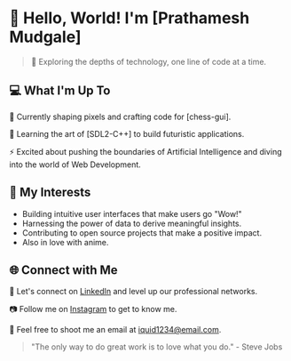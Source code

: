 <!---
cursoroid/cursoroid is a ✨ special ✨ repository because its `README.md` (this file) appears on your GitHub profile.
You can click the Preview link to take a look at your changes.
--->
# 👋 Hello, World! I'm [Prathamesh Mudgale]

> 🚀 Exploring the depths of technology, one line of code at a time.

## 💻 What I'm Up To

🔭 Currently shaping pixels and crafting code for [chess-gui].

🌱 Learning the art of [SDL2-C++] to build futuristic applications.

⚡️ Excited about pushing the boundaries of Artificial Intelligence and diving into the world of Web Development.

## 🎯 My Interests

- Building intuitive user interfaces that make users go "Wow!"
- Harnessing the power of data to derive meaningful insights.
- Contributing to open source projects that make a positive impact.
- Also in love with anime.

## 🌐 Connect with Me

💼 Let's connect on [LinkedIn](https://www.linkedin.com/in/prathamesh-mudgale-a8650b210) and level up our professional networks.

📷 Follow me on [Instagram](https:/instagram.com/prathammudgale?igshid=NGExMml2YTkyZg==) to get to know me.

💌 Feel free to shoot me an email at iquid1234@email.com.

> "The only way to do great work is to love what you do." - Steve Jobs

